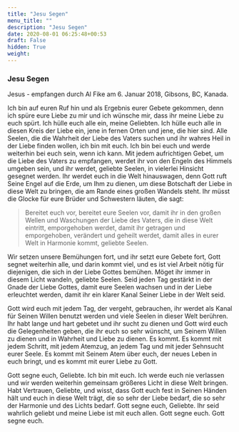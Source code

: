 ```yaml
---
title: "Jesu Segen"
menu_title: ""
description: "Jesu Segen"
date: 2020-08-01 06:25:48+00:53
draft: False
hidden: True
weight:
---
```

### Jesu Segen

Jesus - empfangen durch Al Fike am 6. Januar 2018, Gibsons, BC, Kanada.

Ich bin auf euren Ruf hin und als Ergebnis eurer Gebete gekommen, denn ich spüre eure Liebe zu mir und ich wünsche mir, dass ihr meine Liebe zu euch spürt. Ich hülle euch alle ein, meine Geliebten. Ich hülle euch alle in diesen Kreis der Liebe ein, jene in fernen Orten und jene, die hier sind. Alle Seelen, die die Wahrheit der Liebe des Vaters suchen und ihr wahres Heil in der Liebe finden wollen, ich bin mit euch. Ich bin bei euch und werde weiterhin bei euch sein, wenn ich kann. Mit jedem aufrichtigen Gebet, um die Liebe des Vaters zu empfangen, werdet ihr von den Engeln des Himmels umgeben sein, und ihr werdet, geliebte Seelen, in vielerlei Hinsicht gesegnet werden. Ihr werdet euch in die Welt hinauswagen, denn Gott ruft Seine Engel auf die Erde, um Ihm zu dienen, um diese Botschaft der Liebe in diese Welt zu bringen, die am Rande eines großen Wandels steht. Ihr müsst die Glocke für eure Brüder und Schwestern läuten, die sagt:

> Bereitet euch vor, bereitet eure Seelen vor, damit ihr in den großen Wellen und Waschungen der Liebe des Vaters, die in diese Welt eintritt, emporgehoben werdet, damit ihr getragen und emporgehoben, verändert und geheilt werdet, damit alles in eurer Welt in Harmonie kommt, geliebte Seelen.

Wir setzen unsere Bemühungen fort, und ihr setzt eure Gebete fort, Gott segnet weiterhin alle, und darin kommt viel, und es ist viel Arbeit nötig für diejenigen, die sich in der Liebe Gottes bemühen. Möget ihr immer in diesem Licht wandeln, geliebte Seelen. Seid jeden Tag gestärkt in der Gnade der Liebe Gottes, damit eure Seelen wachsen und in der Liebe erleuchtet werden, damit ihr ein klarer Kanal Seiner Liebe in der Welt seid.

Gott wird euch mit jedem Tag, der vergeht, gebrauchen, ihr werdet als Kanal für Seinen Willen benutzt werden und viele Seelen in dieser Welt berühren. Ihr habt lange und hart gebetet und ihr sucht zu dienen und Gott wird euch die Gelegenheiten geben, die ihr euch so sehr wünscht, um Seinem Willen zu dienen und in Wahrheit und Liebe zu dienen. Es kommt. Es kommt mit jedem Schritt, mit jedem Atemzug, an jedem Tag und mit jeder Sehnsucht eurer Seele. Es kommt mit Seinem Atem über euch, der neues Leben in euch bringt, und es kommt mit eurer Liebe zu Gott.

Gott segne euch, Geliebte. Ich bin mit euch. Ich werde euch nie verlassen und wir werden weiterhin gemeinsam größeres Licht in diese Welt bringen. Habt Vertrauen, Geliebte, und wisst, dass Gott euch fest in Seinen Händen hält und euch in diese Welt trägt, die so sehr der Liebe bedarf, die so sehr der Harmonie und des Lichts bedarf. Gott segne euch, Geliebte. Ihr seid wahrlich geliebt und meine Liebe ist mit euch allen. Gott segne euch. Gott segne euch.

